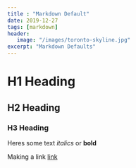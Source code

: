 ```yaml
---
title : "Markdown Default"
date: 2019-12-27
tags: [markdown]
header:
   image: "/images/toronto-skyline.jpg"
excerpt: "Markdown Defaults"
---
```


# H1 Heading
## H2 Heading
### H3 Heading

Heres some text *italics* or **bold**

Making a link [link](https://github.com/vincent-terpstra/pool)
